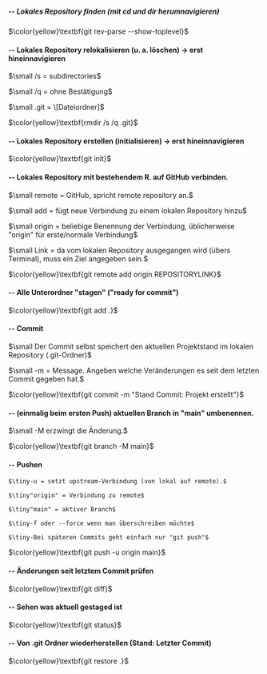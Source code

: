##### -- Lokales Repository finden (mit cd und dir herumnavigieren)

$\color{yellow}\textbf{git rev-parse --show-toplevel}$



#### -- Lokales Repository relokalisieren (u. a. löschen) -> erst hineinnavigieren

$\small	/s = subdirectories$

$\small	/q = ohne Bestätigung$

$\small	.git = \[Dateiordner]$

$\color{yellow}\textbf{rmdir /s /q .git}$



#### -- Lokales Repository erstellen (initialisieren) -> erst hineinnavigieren

$\color{yellow}\textbf{git init}$



#### -- Lokales Repository mit bestehendem R. auf GitHub verbinden.

$\small	remote = GitHub, spricht remote repository an.$

$\small	add = fügt neue Verbindung zu einem lokalen Repository hinzu$

$\small	origin = beliebige Benennung der Verbindung, üblicherweise "origin" für erste/normale Verbindung$

$\small	Link = da vom lokalen Repository ausgegangen wird (übers Terminal), muss ein Ziel angegeben sein.$

$\color{yellow}\textbf{git remote add origin REPOSITORYLINK}$



#### -- Alle Unterordner "stagen" ("ready for commit")

$\color{yellow}\textbf{git add .}$



#### -- Commit

$\small	Der Commit selbst speichert den aktuellen Projektstand im lokalen Repository (.git-Ordner)$

$\small	-m = Message. Angeben welche Veränderungen es seit dem letzten Commit gegeben hat.$

$\color{yellow}\textbf{git commit -m "Stand Commit: Projekt erstellt"}$



#### -- (einmalig beim ersten Push) aktuellen Branch in "main" umbenennen.

$\small	-M erzwingt die Änderung.$

$\color{yellow}\textbf{git branch -M main}$



#### -- Pushen

	$\tiny-u = setzt upstream-Verbindung (von lokal auf remote).$

	$\tiny"origin" = Verbindung zu remote$

	$\tiny"main" = aktiver Branch$

	$\tiny-f oder --force wenn man überschreiben möchte$

	$\tiny-Bei späteren Commits geht einfach nur "git push"$

$\color{yellow}\textbf{git push -u origin main}$



#### -- Änderungen seit letztem Commit prüfen

$\color{yellow}\textbf{git diff}$



#### -- Sehen was aktuell gestaged ist

$\color{yellow}\textbf{git status}$



#### -- Von .git Ordner wiederherstellen (Stand: Letzter Commit)

$\color{yellow}\textbf{git restore .}$

